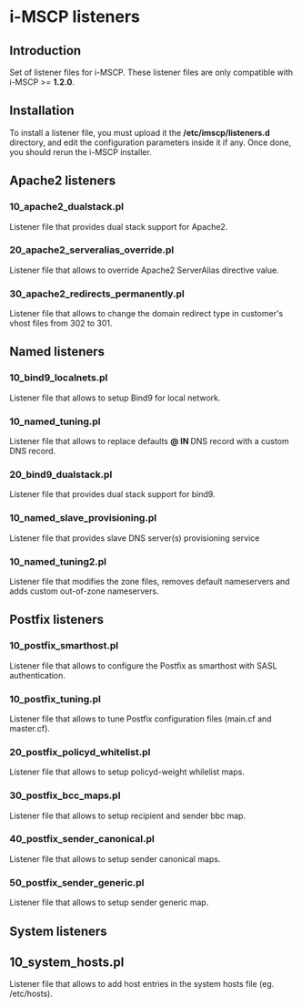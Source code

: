 # i-MSCP listeners

## Introduction

Set of listener files for i-MSCP. These listener files are only compatible with i-MSCP >= **1.2.0**.

## Installation

To install a listener file, you must upload it the **/etc/imscp/listeners.d** directory, and edit the configuration
parameters inside it if any. Once done, you should rerun the i-MSCP installer.

## Apache2 listeners

### 10_apache2_dualstack.pl

Listener file that provides dual stack support for Apache2.

### 20_apache2_serveralias_override.pl

Listener file that allows to override Apache2 ServerAlias directive value.

### 30_apache2_redirects_permanently.pl

Listener file that allows to change the domain redirect type in customer's vhost files from 302 to 301.

## Named listeners

### 10_bind9_localnets.pl

Listener file that allows to setup Bind9 for local network.

### 10_named_tuning.pl

Listener file that allows to replace defaults **@ IN <IP>** DNS record with a custom DNS record.

### 20_bind9_dualstack.pl

Listener file that provides dual stack support for bind9.

### 10_named_slave_provisioning.pl

Listener file that provides slave DNS server(s) provisioning service

### 10_named_tuning2.pl

Listener file that modifies the zone files, removes default nameservers and adds custom out-of-zone nameservers.

## Postfix listeners

### 10_postfix_smarthost.pl

Listener file that allows to configure the Postfix as smarthost with SASL authentication.

### 10_postfix_tuning.pl

Listener file that allows to tune Postfix configuration files (main.cf and master.cf).

### 20_postfix_policyd_whitelist.pl

Listener file that allows to setup policyd-weight whilelist maps.

### 30_postfix_bcc_maps.pl

Listener file that allows to setup recipient and sender bbc map.

### 40_postfix_sender_canonical.pl

Listener file that allows to setup sender canonical maps.

### 50_postfix_sender_generic.pl

Listener file that allows to setup sender generic map.

## System listeners

## 10_system_hosts.pl

Listener file that allows to add host entries in the system hosts file (eg. /etc/hosts).
